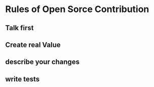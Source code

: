 # Rules of Open Sorce Contribution

## Talk first
## Create real Value
## describe your changes
## write tests